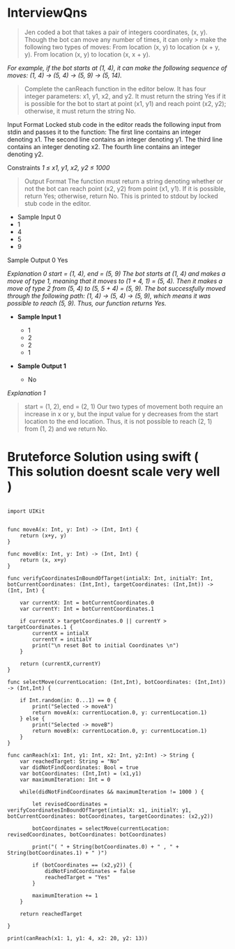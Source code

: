 # InterviewQns



> Jen coded a bot that takes a pair of integers coordinates, (x, y). Though the bot can move any number of times, it can only > make the following two types of moves:
> From location (x, y) to location (x + y, y).
> From location (x, y) to location (x, x + y).
 
_For example, if the bot starts at (1, 4), it can make the following sequence of moves: (1, 4) → (5, 4) → (5, 9) → (5, 14)._
 
> Complete the canReach function in the editor below. It has four integer parameters: x1, y1, x2, and y2. It must return the  string Yes if it is possible for the bot to start at point (x1, y1) and reach point (x2, y2); otherwise, it must return the string No.
 
Input Format
Locked stub code in the editor reads the following input from stdin and passes it to the function:
The first line contains an integer denoting x1.
The second line contains an integer denoting y1.
The third line contains an integer denoting x2.
The fourth line contains an integer denoting y2.
 
Constraints
*1 ≤ x1, y1, x2, y2 ≤ 1000*
 
> Output Format
> The function must return a string denoting whether or not the bot can reach point (x2, y2) from point (x1, y1). If it is possible, return Yes; otherwise, return No. This is printed to stdout by locked stub code in the editor.
 
 * Sample Input 0
  * 1
  * 4
  * 5
  * 9
 
Sample Output 0
Yes
 
_Explanation 0
start = (1, 4), end = (5, 9)
The bot starts at (1, 4) and makes a move of type 1, meaning that it moves to (1 + 4, 1) = (5, 4). Then it makes a move of type 2 from (5, 4) to (5, 5 + 4) = (5, 9).
The bot successfully moved through the following path: (1, 4) → (5, 4) → (5, 9), which means it was possible to reach (5, 9). Thus, our function returns Yes._
 
* __Sample Input 1__
  * 1
  * 2
  * 2
  * 1
 
* __Sample Output 1__
  * No
 
*Explanation 1*
> start = (1, 2), end = (2, 1)
> Our two types of movement both require an increase in x or y, but the input value for y decreases from the start location to the end location. Thus, it is not possible to reach (2, 1) from (1, 2) and we return No.


# Bruteforce Solution using swift ( This solution doesnt scale very well ) #


```

import UIKit


func moveA(x: Int, y: Int) -> (Int, Int) {
    return (x+y, y)
}

func moveB(x: Int, y: Int) -> (Int, Int) {
    return (x, x+y)
}

func verifyCoordinatesInBoundOfTarget(intialX: Int, initialY: Int, botCurrentCoordinates: (Int,Int), targetCoordinates: (Int,Int)) -> (Int, Int) {
    
    var currentX: Int = botCurrentCoordinates.0
    var currentY: Int = botCurrentCoordinates.1
    
    if currentX > targetCoordinates.0 || currentY > targetCoordinates.1 {
        currentX = intialX
        currentY = initialY
        print("\n reset Bot to initial Coordinates \n")
    }
    
    return (currentX,currentY)
}

func selectMove(currentLocation: (Int,Int), botCoordinates: (Int,Int)) -> (Int,Int) {
    
    if Int.random(in: 0...1) == 0 {
        print("Selected -> moveA")
        return moveA(x: currentLocation.0, y: currentLocation.1)
    } else {
        print("Selected -> moveB")
        return moveB(x: currentLocation.0, y: currentLocation.1)
    }
}

func canReach(x1: Int, y1: Int, x2: Int, y2:Int) -> String {
    var reachedTarget: String = "No"
    var didNotFindCoordinates: Bool = true
    var botCoordinates: (Int,Int) = (x1,y1)
    var maximumIteration: Int = 0
    
    while(didNotFindCoordinates && maximumIteration != 1000 ) {
        
        let revisedCoordinates = verifyCoordinatesInBoundOfTarget(intialX: x1, initialY: y1, botCurrentCoordinates: botCoordinates, targetCoordinates: (x2,y2))
        
        botCoordinates = selectMove(currentLocation: revisedCoordinates, botCoordinates: botCoordinates)
        
        print("( " + String(botCoordinates.0) + " , " + String(botCoordinates.1) + " )")
        
        if (botCoordinates == (x2,y2)) {
            didNotFindCoordinates = false
            reachedTarget = "Yes"
        }
        
        maximumIteration += 1
    }
    
    return reachedTarget
    
}

print(canReach(x1: 1, y1: 4, x2: 20, y2: 13))


```
